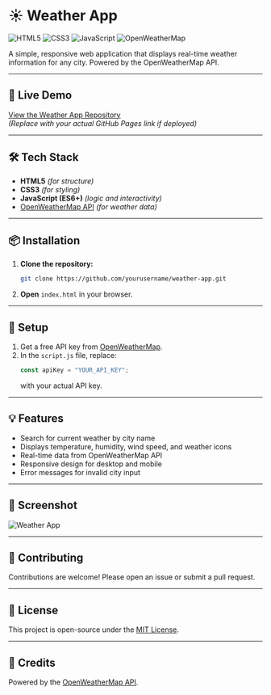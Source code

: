# ☀️ Weather App
![HTML5](https://img.shields.io/badge/HTML5-E34F26?logo=html5&logoColor=white)
![CSS3](https://img.shields.io/badge/CSS3-1572B6?logo=css3&logoColor=white)
![JavaScript](https://img.shields.io/badge/JavaScript-F7DF1E?logo=javascript&logoColor=black)
![OpenWeatherMap](https://img.shields.io/badge/OpenWeatherMap-API-orange)

A simple, responsive web application that displays real-time weather information for any city. Powered by the OpenWeatherMap API.

---

## 🚀 Live Demo

[View the Weather App Repository](https://nheljim21.github.io/weather-app/)  
*(Replace with your actual GitHub Pages link if deployed)*

---

## 🛠️ Tech Stack

- **HTML5** *(for structure)*
- **CSS3** *(for styling)*
- **JavaScript (ES6+)** *(logic and interactivity)*
- [OpenWeatherMap API](https://openweathermap.org/api) *(for weather data)*

---

## 📦 Installation

1. **Clone the repository:**
    ```bash
    git clone https://github.com/yourusername/weather-app.git
    ```
2. **Open** `index.html` in your browser.

---

## 🔑 Setup

1. Get a free API key from [OpenWeatherMap](https://openweathermap.org/api).
2. In the `script.js` file, replace:
    ```js
    const apiKey = "YOUR_API_KEY";
    ```
    with your actual API key.

---

## 💡 Features

- Search for current weather by city name
- Displays temperature, humidity, wind speed, and weather icons
- Real-time data from OpenWeatherMap API
- Responsive design for desktop and mobile
- Error messages for invalid city input

---

## 📸 Screenshot


![Weather App](https://github.com/user-attachments/assets/50277f82-35e9-4ee3-9ba3-6aa3707f6dca)


<!-- Add screenshots here if available -->
---

## 🤝 Contributing

Contributions are welcome! Please open an issue or submit a pull request.

---

## 📄 License

This project is open-source under the [MIT License](LICENSE).

---

## 🙏 Credits

Powered by the [OpenWeatherMap API](https://openweathermap.org/api).

